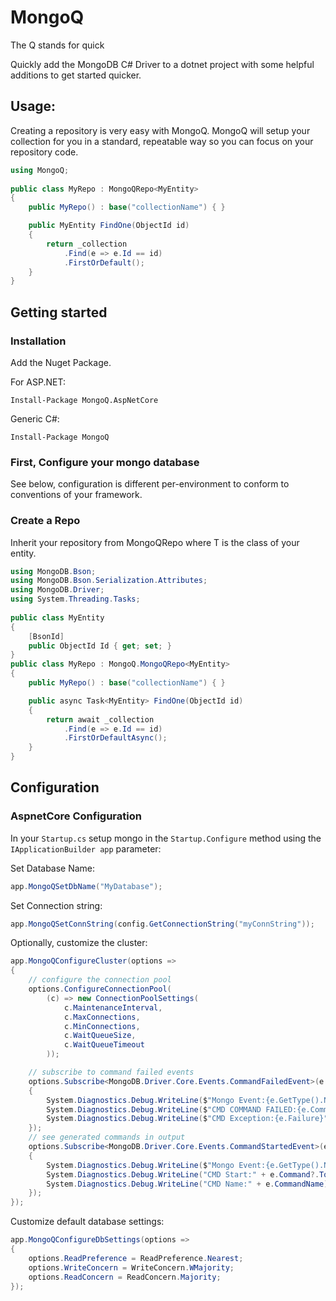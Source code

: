 # MongoQ

The Q stands for quick

Quickly add the MongoDB C# Driver to a dotnet 
project with some helpful additions to get 
started quicker.

## Usage:

Creating a repository is very easy with MongoQ. 
MongoQ will setup your collection for you in a 
standard, repeatable way so you can focus on your 
repository code.

```csharp
using MongoQ;
    
public class MyRepo : MongoQRepo<MyEntity>
{
    public MyRepo() : base("collectionName") { }

    public MyEntity FindOne(ObjectId id)
    {
        return _collection
            .Find(e => e.Id == id)
            .FirstOrDefault();
    }
}
```

## Getting started

### Installation

Add the Nuget Package.

For ASP.NET:

`Install-Package MongoQ.AspNetCore`

Generic C#:

`Install-Package MongoQ`

### First, Configure your mongo database

See below, configuration is different per-environment to conform to conventions of your framework.

### Create a Repo

Inherit your repository from MongoQRepo<T> where T is the class of your entity.

```csharp
using MongoDB.Bson;
using MongoDB.Bson.Serialization.Attributes;
using MongoDB.Driver;
using System.Threading.Tasks;
    
public class MyEntity
{
    [BsonId]
    public ObjectId Id { get; set; }
}
public class MyRepo : MongoQ.MongoQRepo<MyEntity>
{
    public MyRepo() : base("collectionName") { }

    public async Task<MyEntity> FindOne(ObjectId id)
    {
        return await _collection
            .Find(e => e.Id == id)
            .FirstOrDefaultAsync();
    }
}
```
    
## Configuration

### AspnetCore Configuration

In your `Startup.cs` setup mongo in the `Startup.Configure` method using the `IApplicationBuilder app` parameter:

Set Database Name:

```csharp
app.MongoQSetDbName("MyDatabase");
```

Set Connection string:

```csharp
app.MongoQSetConnString(config.GetConnectionString("myConnString"));
```

Optionally, customize the cluster:

```csharp
app.MongoQConfigureCluster(options =>
{
    // configure the connection pool
    options.ConfigureConnectionPool(
        (c) => new ConnectionPoolSettings(
            c.MaintenanceInterval,
            c.MaxConnections,
            c.MinConnections,
            c.WaitQueueSize,
            c.WaitQueueTimeout
        ));

    // subscribe to command failed events
    options.Subscribe<MongoDB.Driver.Core.Events.CommandFailedEvent>(e =>
    {
        System.Diagnostics.Debug.WriteLine($"Mongo Event:{e.GetType().Name}");
        System.Diagnostics.Debug.WriteLine($"CMD COMMAND FAILED:{e.CommandName}");
        System.Diagnostics.Debug.WriteLine($"CMD Exception:{e.Failure}");
    });
    // see generated commands in output
    options.Subscribe<MongoDB.Driver.Core.Events.CommandStartedEvent>(e =>
    {
        System.Diagnostics.Debug.WriteLine($"Mongo Event:{e.GetType().Name}");
        System.Diagnostics.Debug.WriteLine("CMD Start:" + e.Command?.ToJson());
        System.Diagnostics.Debug.WriteLine("CMD Name:" + e.CommandName);
    });
});
```
    
Customize default database settings:

```csharp
app.MongoQConfigureDbSettings(options =>
{
    options.ReadPreference = ReadPreference.Nearest;
    options.WriteConcern = WriteConcern.WMajority;
    options.ReadConcern = ReadConcern.Majority;
});
```
